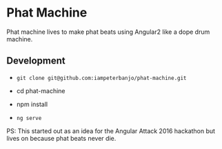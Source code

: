 # Phat Machine

Phat machine lives to make phat beats using Angular2 like a dope drum machine.

## Development

- `git clone git@github.com:iampeterbanjo/phat-machine.git`

- cd phat-machine

- npm install

- `ng serve`

PS: This started out as an idea for the Angular Attack 2016 hackathon but lives on because phat beats never die.